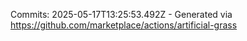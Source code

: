 Commits: 2025-05-17T13:25:53.492Z - Generated via https://github.com/marketplace/actions/artificial-grass
<br>
